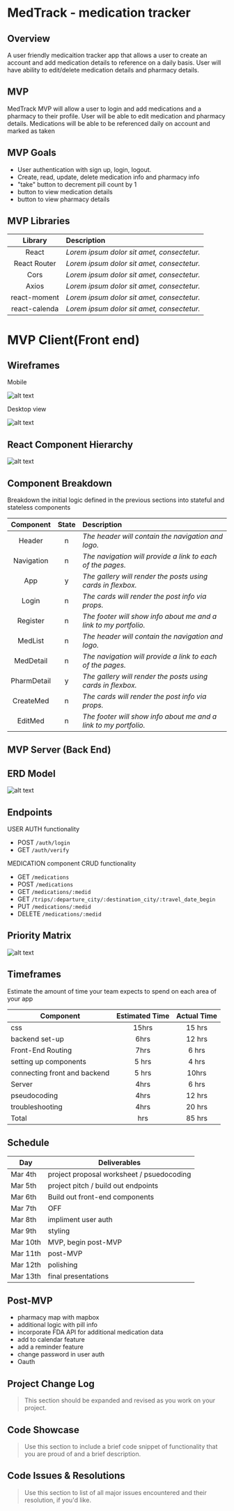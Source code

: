 # MedTrack - medication tracker

## Overview

A user friendly medicaition tracker app that allows a user to create an account and add medication details to reference on a daily basis. User will have ability to edit/delete medication details and pharmacy details. 


## MVP

MedTrack MVP will allow a user to login and add medications and a pharmacy to their profile. User will be able to edit medication and pharmacy details. Medications will be able to be referenced daily on account and marked as taken


## MVP Goals
- User authentication with sign up, login, logout.
- Create, read, update, delete medication info and pharmacy info
- "take" button to decrement pill count by 1 
- button to view medication details
- button to view pharmacy details

## MVP Libraries

|     Library      | Description                                |
| :--------------: | :----------------------------------------- |
|      React       | _Lorem ipsum dolor sit amet, consectetur._ |
|   React Router   | _Lorem ipsum dolor sit amet, consectetur._ |
|      Cors        | _Lorem ipsum dolor sit amet, consectetur._ |
|     Axios        | _Lorem ipsum dolor sit amet, consectetur._ |
|  react-moment    | _Lorem ipsum dolor sit amet, consectetur._ |
|  react-calenda   | _Lorem ipsum dolor sit amet, consectetur._ |



# MVP Client(Front end)

## Wireframes

Mobile

![alt text](https://res.cloudinary.com/rachelml/image/upload/v1583433964/Screen_Shot_2020-03-04_at_8.54.07_PM_qyv73b.png)

Desktop view

![alt text](https://res.cloudinary.com/rachelml/image/upload/v1583433987/Screen_Shot_2020-03-04_at_8.54.29_PM_mwouoj.png)


## React Component Hierarchy

![alt text](https://res.cloudinary.com/rachelml/image/upload/v1583433873/Screen_Shot_2020-03-04_at_8.50.58_PM_z9nnha.png)

## Component Breakdown

Breakdown the initial logic defined in the previous sections into stateful and stateless components


|  Component   | State | Description                                                      |
| :----------: | :---: | :--------------------------------------------------------------- |
|    Header    |   n   | _The header will contain the navigation and logo._               |
|  Navigation  |   n   | _The navigation will provide a link to each of the pages._       |
|   App        |   y   | _The gallery will render the posts using cards in flexbox._      |
| Login        |   n   | _The cards will render the post info via props._                 |
|    Register  |   n   | _The footer will show info about me and a link to my portfolio._ |
|    MedList   |   n   | _The header will contain the navigation and logo._               |
|  MedDetail   |   n   | _The navigation will provide a link to each of the pages._       |
| PharmDetail  |   y   | _The gallery will render the posts using cards in flexbox._      |
| CreateMed    |   n   | _The cards will render the post info via props._                 |
|    EditMed   |   n   | _The footer will show info about me and a link to my portfolio._ |


## MVP Server (Back End)

## ERD Model
![alt text](https://res.cloudinary.com/rachelml/image/upload/v1583433885/Screen_Shot_2020-03-04_at_8.51.23_PM_bb489r.png)

## Endpoints

USER AUTH functionality 
- POST `/auth/login`
- GET `/auth/verify`

MEDICATION component CRUD functionality 
- GET `/medications`
- POST `/medications`
- GET `/medications/:medid`
- GET `/trips/:departure_city/:destination_city/:travel_date_begin`
- PUT `/medications/:medid`
- DELETE `/medications/:medid`


## Priority Matrix

![alt text](https://res.cloudinary.com/rachelml/image/upload/v1583433867/Screen_Shot_2020-03-04_at_8.50.47_PM_jgfl4o.png)

## Timeframes

Estimate the amount of time your team expects to spend on each area of your app

| Component | Estimated Time | Actual Time |
| --- | :---: | :---: |
| css| 15hrs | 15 hrs |
| backend set-up | 6hrs | 12 hrs |
| Front-End Routing | 7hrs | 6 hrs |
| setting up components | 5 hrs | 4 hrs |
| connecting front and backend | 5 hrs | 10hrs |
| Server | 4hrs | 6 hrs |
| pseudocoding | 4hrs | 12 hrs |
| troubleshooting | 4hrs |  20 hrs|
| Total | hrs | 85 hrs |

## Schedule
|  Day   | Deliverables                              |
| ------ | ----------------------------------------- |
|Mar 4th | project proposal worksheet / psuedocoding |
|Mar 5th | project pitch / build out endpoints       |
|Mar 6th | Build out front-end components            |
|Mar 7th | OFF                                       |
|Mar 8th | impliment user auth                       |
|Mar 9th | styling                                   |
|Mar 10th| MVP, begin post-MVP                       |
|Mar 11th| post-MVP                                  |
|Mar 12th| polishing                                 |
|Mar 13th| final presentations                       |

## Post-MVP
- pharmacy map with mapbox
- additional logic with pill info  
- incorporate FDA API for additional medication data
- add to calendar feature 
- add a reminder feature
- change password in user auth
- Oauth

## Project Change Log

> This section should be expanded and revised as you work on your project.

## Code Showcase

> Use this section to include a brief code snippet of functionality that you are proud of and a brief description.

## Code Issues & Resolutions

> Use this section to list of all major issues encountered and their resolution, if you'd like.
